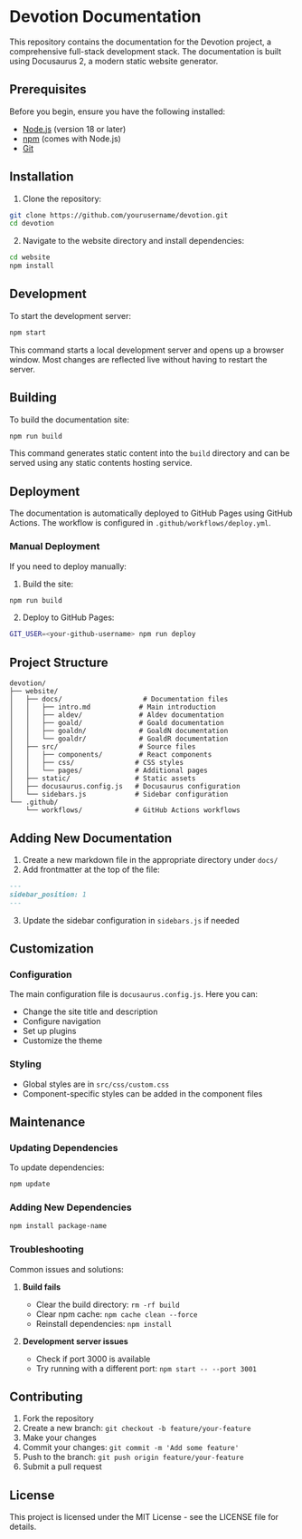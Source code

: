 # Devotion Documentation

This repository contains the documentation for the Devotion project, a comprehensive full-stack development stack. The documentation is built using Docusaurus 2, a modern static website generator.

## Prerequisites

Before you begin, ensure you have the following installed:
- [Node.js](https://nodejs.org/) (version 18 or later)
- [npm](https://www.npmjs.com/) (comes with Node.js)
- [Git](https://git-scm.com/)

## Installation

1. Clone the repository:
```bash
git clone https://github.com/yourusername/devotion.git
cd devotion
```

2. Navigate to the website directory and install dependencies:
```bash
cd website
npm install
```

## Development

To start the development server:

```bash
npm start
```

This command starts a local development server and opens up a browser window. Most changes are reflected live without having to restart the server.

## Building

To build the documentation site:

```bash
npm run build
```

This command generates static content into the `build` directory and can be served using any static contents hosting service.

## Deployment

The documentation is automatically deployed to GitHub Pages using GitHub Actions. The workflow is configured in `.github/workflows/deploy.yml`.

### Manual Deployment

If you need to deploy manually:

1. Build the site:
```bash
npm run build
```

2. Deploy to GitHub Pages:
```bash
GIT_USER=<your-github-username> npm run deploy
```

## Project Structure

```
devotion/
├── website/
│   ├── docs/                    # Documentation files
│   │   ├── intro.md            # Main introduction
│   │   ├── aldev/              # Aldev documentation
│   │   ├── goald/              # Goald documentation
│   │   ├── goaldn/             # GoaldN documentation
│   │   └── goaldr/             # GoaldR documentation
│   ├── src/                    # Source files
│   │   ├── components/         # React components
│   │   ├── css/               # CSS styles
│   │   └── pages/             # Additional pages
│   ├── static/                # Static assets
│   ├── docusaurus.config.js   # Docusaurus configuration
│   └── sidebars.js            # Sidebar configuration
└── .github/
    └── workflows/             # GitHub Actions workflows
```

## Adding New Documentation

1. Create a new markdown file in the appropriate directory under `docs/`
2. Add frontmatter at the top of the file:
```markdown
---
sidebar_position: 1
---
```
3. Update the sidebar configuration in `sidebars.js` if needed

## Customization

### Configuration

The main configuration file is `docusaurus.config.js`. Here you can:
- Change the site title and description
- Configure navigation
- Set up plugins
- Customize the theme

### Styling

- Global styles are in `src/css/custom.css`
- Component-specific styles can be added in the component files

## Maintenance

### Updating Dependencies

To update dependencies:

```bash
npm update
```

### Adding New Dependencies

```bash
npm install package-name
```

### Troubleshooting

Common issues and solutions:

1. **Build fails**
   - Clear the build directory: `rm -rf build`
   - Clear npm cache: `npm cache clean --force`
   - Reinstall dependencies: `npm install`

2. **Development server issues**
   - Check if port 3000 is available
   - Try running with a different port: `npm start -- --port 3001`

## Contributing

1. Fork the repository
2. Create a new branch: `git checkout -b feature/your-feature`
3. Make your changes
4. Commit your changes: `git commit -m 'Add some feature'`
5. Push to the branch: `git push origin feature/your-feature`
6. Submit a pull request

## License

This project is licensed under the MIT License - see the LICENSE file for details.